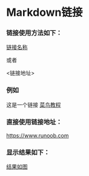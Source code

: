 # Markdown链接

### 链接使用方法如下：
[链接名称](链接地址)

或者

<链接地址>

### 例如
这是一个链接 [菜鸟教程](https://www.runoob.com)

### 直接使用链接地址：
<https://www.runoob.com>

### 显示结果如下：
[结果如图](https://www.runoob.com/wp-content/uploads/2019/03/9BFF60A1-DD71-4B63-987B-4665B31C7787.jpg)
